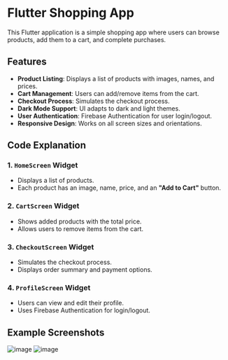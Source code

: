 # Flutter Shopping App

This Flutter application is a simple shopping app where users can browse products, add them to a cart, and complete purchases.

## Features
- **Product Listing**: Displays a list of products with images, names, and prices.
- **Cart Management**: Users can add/remove items from the cart.
- **Checkout Process**: Simulates the checkout process.
- **Dark Mode Support**: UI adapts to dark and light themes.
- **User Authentication**: Firebase Authentication for user login/logout.
- **Responsive Design**: Works on all screen sizes and orientations.

## Code Explanation

### 1. `HomeScreen` Widget
- Displays a list of products.
- Each product has an image, name, price, and an **"Add to Cart"** button.

### 2. `CartScreen` Widget
- Shows added products with the total price.
- Allows users to remove items from the cart.

### 3. `CheckoutScreen` Widget
- Simulates the checkout process.
- Displays order summary and payment options.

### 4. `ProfileScreen` Widget
- Users can view and edit their profile.
- Uses Firebase Authentication for login/logout.

## Example Screenshots
  ![image](https://github.com/user-attachments/assets/6da3f4f8-afb7-4121-83f2-1b676ab977bf)
![image](https://github.com/user-attachments/assets/89e86c66-c9f8-4f97-a70a-9d88313bed76)


